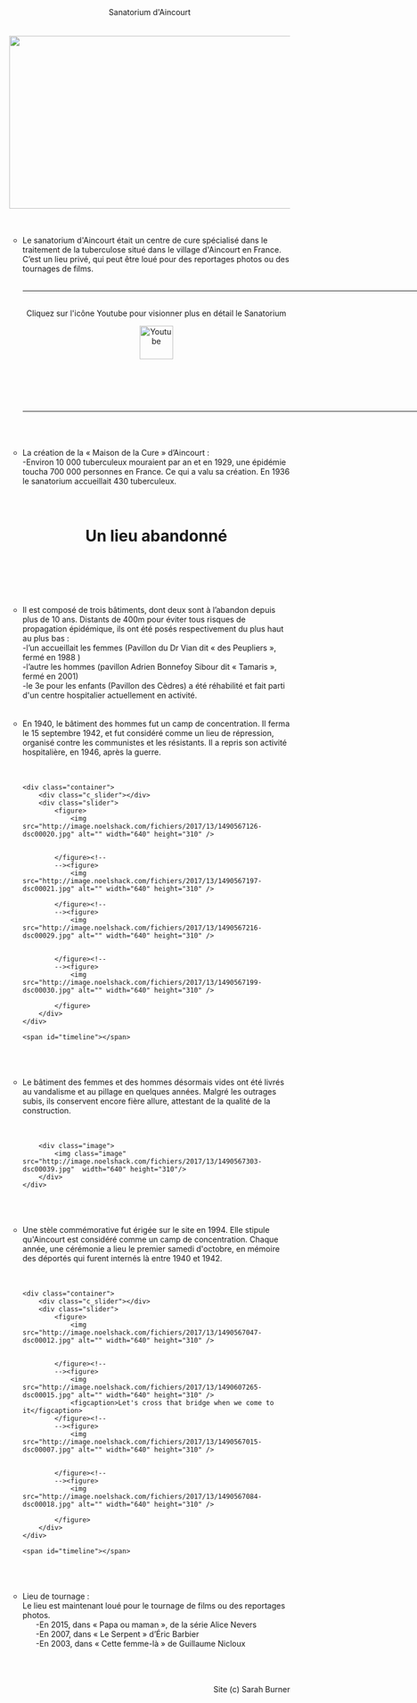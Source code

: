 <!DOCTYPE html>
<html>
<head>
<link rel="stylesheet" type="text/css" href="ne1.css" />


<title>Sanaaaaa</title>
</head>

<body>

<div alig="center">
<center>
<div id="main">

<div class="titlee">Sanatorium d'Aincourt</div> </br></br> </div>
<img class="image" src="http://image.noelshack.com/fichiers/2017/13/1490606897-dsc00001.jpg" align="center" width="940" height="310" />

		
</center>



</br>
</br>

<div>

<ul type="circle">

<li>Le sanatorium d'Aincourt était un centre de cure spécialisé dans le 
traitement de la tuberculose situé dans le village d'Aincourt en France. C’est un lieu privé, qui peut être loué pour des reportages photos ou des tournages de films.

</br>
</br>

<hr style="width:900px;"/> 
</br>

<div align="center">
Cliquez sur l'icône Youtube pour visionner plus en détail le Sanatorium

<a href="https://www.youtube.com/channel/UCa6HsFD9d30FxJJ4YOWTZoA"><img src="http://www.logo20.com/logo-youtube/logo-youtube-noir-et-blanc.png" 
alt= "Youtube" width="60" height="60"></a> </div>
 </br> 


</br>

</br>

<hr style="width:1100px;"/> 

</br>
</br>
</br>


<li>La création de la « Maison de la Cure » d’Aincourt : </br>
-Environ 10 000 tuberculeux mouraient par an et en 1929, une épidémie toucha 700 000 personnes en France. Ce qui a valu sa création. 
En 1936 le sanatorium accueillait 430 tuberculeux.
</br>
</br>
</br>

<header>
  <h1> Un lieu abandonné</h1>
</header>	
</br>
</br>
</br>
<li>Il est composé de trois bâtiments, dont deux sont à l’abandon depuis plus de 10 ans. Distants de 400m pour éviter
tous risques de propagation épidémique,  ils ont été posés respectivement du plus haut au plus bas :</br>
-l’un accueillait les femmes (Pavillon du Dr Vian dit « des Peupliers », fermé en 1988 ) </br>
-l’autre les hommes (pavillon Adrien Bonnefoy Sibour dit « Tamaris », fermé en 2001) </br>
-le 3e pour les enfants (Pavillon des Cèdres) a été réhabilité et fait parti d'un centre hospitalier actuellement en activité.
</br>
</br>
</br>
<li>En 1940, le bâtiment des hommes fut un camp de concentration. Il ferma le 15 septembre 1942, et fut considéré comme un lieu de répression, 
organisé contre les communistes et les résistants. Il a repris son activité hospitalière, en 1946, après la guerre.
</br>
</br>
</br>

<section id="slideshow">
		
	<div class="container">
		<div class="c_slider"></div>
		<div class="slider">
			<figure>
				<img src="http://image.noelshack.com/fichiers/2017/13/1490567126-dsc00020.jpg" alt="" width="640" height="310" />
				

			</figure><!--
			--><figure>
				<img src="http://image.noelshack.com/fichiers/2017/13/1490567197-dsc00021.jpg" alt="" width="640" height="310" />
				
			</figure><!--
			--><figure>
				<img src="http://image.noelshack.com/fichiers/2017/13/1490567216-dsc00029.jpg" alt="" width="640" height="310" />
				

			</figure><!--
			--><figure>
				<img src="http://image.noelshack.com/fichiers/2017/13/1490567199-dsc00030.jpg" alt="" width="640" height="310" />
				
			</figure>
		</div>
	</div>
		
	<span id="timeline"></span>

</section>
	
</br>
</br>
</br>
<li>Le bâtiment des femmes et des hommes désormais vides ont été livrés au vandalisme et au pillage en quelques années.  
Malgré les outrages subis, ils conservent encore fière allure, attestant de la qualité de la construction.
</br>
</br>
</br>


<div class="centrage">
		
		<div class="image"> 
			<img class="image" src="http://image.noelshack.com/fichiers/2017/13/1490567303-dsc00039.jpg"  width="640" height="310"/> 
		</div>
	</div>

</br>
</br>
</br>
<li>Une stèle commémorative fut érigée sur le site en 1994. Elle stipule qu'Aincourt est considéré comme un camp de concentration. 
Chaque année, une cérémonie a lieu le premier samedi d'octobre, en mémoire des déportés qui furent internés là entre 1940 et 1942.
</br>
</br>
</br>
	

<section id="slideshow">
		
	<div class="container">
		<div class="c_slider"></div>
		<div class="slider">
			<figure>
				<img src="http://image.noelshack.com/fichiers/2017/13/1490567047-dsc00012.jpg" alt="" width="640" height="310" />
				

			</figure><!--
			--><figure>
				<img src="http://image.noelshack.com/fichiers/2017/13/1490607265-dsc00015.jpg" alt="" width="640" height="310" />
				<figcaption>Let's cross that bridge when we come to it</figcaption>
			</figure><!--
			--><figure>
				<img src="http://image.noelshack.com/fichiers/2017/13/1490567015-dsc00007.jpg" alt="" width="640" height="310" />
			

			</figure><!--
			--><figure>
				<img src="http://image.noelshack.com/fichiers/2017/13/1490567084-dsc00018.jpg" alt="" width="640" height="310" />
				
			</figure>
		</div>
	</div>
		
	<span id="timeline"></span>

</section>

</br>
</br>
</br>
<li>Lieu de tournage : </br>
Le lieu est maintenant loué pour le tournage de films ou des reportages photos.</br>
<ul>
-En 2015, dans « Papa ou maman », de la série Alice Nevers </br>
-En 2007, dans « Le Serpent » d’Éric Barbier </br>
-En 2003, dans « Cette femme-là » de Guillaume Nicloux </br>
</ul>

</br>
</br>
</br>


</div>

<!--NOUVEAU>
<!-->
 <div align="right">Site (c) Sarah Burner</div>

</body>

</html>

